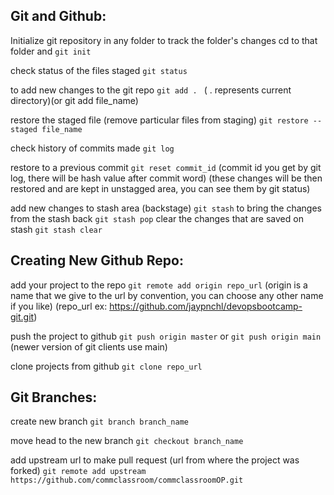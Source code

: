 ## Git and Github:

Initialize git repository in any folder to track the folder's changes
cd to that folder and
`git init`

check status of the files staged
`git status`

to add new changes to the git repo
`git add . `
( . represents current directory)(or git add file_name)

restore the staged file (remove particular files from staging)
`git restore --staged file_name`

check history of commits made
`git log`

restore to a previous commit
`git reset commit_id`
(commit id you get by git log, there will be hash value after commit word)
(these changes will be then restored and are kept in unstagged area, you can see them by git status)

add new changes to stash area (backstage)
`git stash`
to bring the changes from the stash back
`git stash pop`
clear the changes that are saved on stash
`git stash clear`

## Creating New Github Repo:

add your project to the repo
`git remote add origin repo_url`
(origin is a name that we give to the url by convention, you can choose any other name if you like)
(repo_url ex: https://github.com/jaypnchl/devopsbootcamp-git.git)

push the project to github
`git push origin master`
or
`git push origin main` (newer version of git clients use main)

clone projects from github
`git clone repo_url`

## Git Branches:

create new branch
`git branch branch_name`

move head to the new branch
`git checkout branch_name`

add upstream url to make pull request (url from where the project was forked)
`git remote add upstream https://github.com/commclassroom/commclassroomOP.git`
